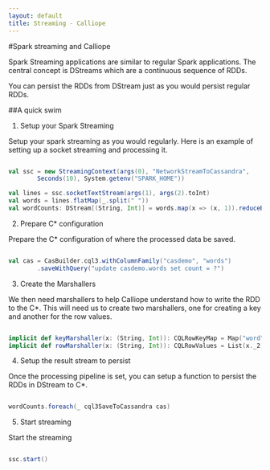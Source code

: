 ```yaml
---
layout: default
title: Streaming - Calliope
---
```

#Spark streaming and Calliope

Spark Streaming applications are similar to regular Spark applications. The central concept is DStreams which are a continuous sequence of RDDs.

You can persist the RDDs from DStream just as you would persist regular RDDs.

##A quick swim

1. Setup your Spark Streaming

Setup your spark streaming as you would regularly. Here is an example of setting up a socket streaming and processing it.

```scala

val ssc = new StreamingContext(args(0), "NetworkStreamToCassandra", 
        Seconds(10), System.getenv("SPARK_HOME"))

val lines = ssc.socketTextStream(args(1), args(2).toInt)
val words = lines.flatMap(_.split(" "))
val wordCounts: DStream[(String, Int)] = words.map(x => (x, 1)).reduceByKey(_ + _)

```

2. Prepare C* configuration

Prepare the C* configuration of where the processed data be saved.

```scala

val cas = CasBuilder.cql3.withColumnFamily("casdemo", "words")
        .saveWithQuery("update casdemo.words set count = ?")

```

3. Create the Marshallers

We then need marshallers to help Calliope understand how to write the RDD to the C*. This will need us to create two marshallers, one for creating a key and another for the row values.

```scala

implicit def keyMarshaller(x: (String, Int)): CQLRowKeyMap = Map("word" -> x._1)
implicit def rowMarshaller(x: (String, Int)): CQLRowValues = List(x._2)

```

4. Setup the result stream to persist

Once the processing pipeline is set, you can setup a function to persist the RDDs in DStream to C*.

```scala

wordCounts.foreach(_ cql3SaveToCassandra cas)

```

5. Start streaming

Start the streaming

```scala

ssc.start()

```


